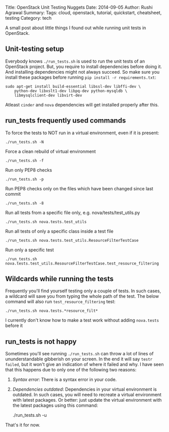 Title: OpenStack Unit Testing Nuggets
Date: 2014-09-05
Author: Rushi Agrawal
Summary: 
Tags: cloud, openstack, tutorial, quickstart, cheatsheet, testing
Category: tech

A small post about little things I found out while running unit tests in
OpenStack.


## Unit-testing setup

Everybody knows `./run_tests.sh` is used to run the unit tests of an OpenStack
project. But, you require to install dependencies before doing it. And
installing dependencies might not always succeed. So make sure you install
these packages before running `pip install -r requirements.txt`:

    sudo apt-get install build-essential libssl-dev libffi-dev \
        python-dev libxslt1-dev libpq-dev python-mysqldb \
        libmysqlclient-dev libvirt-dev

Atleast `cinder` and `nova` dependencies will get installed properly after
this.

## run_tests frequently used commands

To force the tests to NOT run in a virtual environment, even if it is present:

    ./run_tests.sh -N

Force a clean rebuild of virtual environment

    ./run_tests.sh -f

Run only PEP8 checks

    ./run_tests.sh -p

Run PEP8 checks only on the files which have been changed since last commit

    ./run_tests.sh -8

Run all tests from a specific file only, e.g. nova/tests/test_utils.py

    ./run_tests.sh nova.tests.test_utils

Run all tests of only a specific class inside a test file

    ./run_tests.sh nova.tests.test_utils.ResourceFilterTestCase

Run only a specific test

    ./run_tests.sh nova.tests.test_utils.ResourceFilterTestCase.test_resource_filtering


## Wildcards while running the tests

Frequently you'll find yourself testing only a couple of tests. In such cases,
a wildcard will save you from typing the whole path of the test. The below
command will also run `test_resource_filtering` test:

    ./run_tests.sh nova.tests.*resource_filt*

I currently don't know how to make a test work without adding `nova.tests`
before it

## run_tests is not happy
Sometimes you'll see running `./run_tests.sh` can throw a lot of lines of
ununderstandable gibberish on your screen. In the end it will say `testr
failed`, but it won't give an indication of where it failed and why. I have
seen that this happens due to only one of the following two reasons:

1. *Syntax error*: There is a syntax error in your code.

2. *Dependencies outdated*: Dependencies in your virtual environment is
outdated. In such cases, you will need to recreate a virtual environment with
latest packages. Or better: just update the virtual environment with the latest
packages using this command:

    ./run_tests.sh -u

That's it for now.

